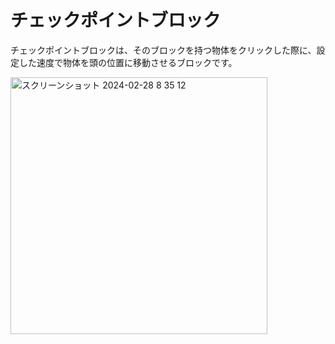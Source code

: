 # チェックポイントブロック

チェックポイントブロックは、そのブロックを持つ物体をクリックした際に、設定した速度で物体を頭の位置に移動させるブロックです。

<img width="411" alt="スクリーンショット 2024-02-28 8 35 12" src="https://github.com/levelenter/blockvrock_doc/assets/119035293/e5180703-bc4d-429b-b3e7-455933c2fb21">
